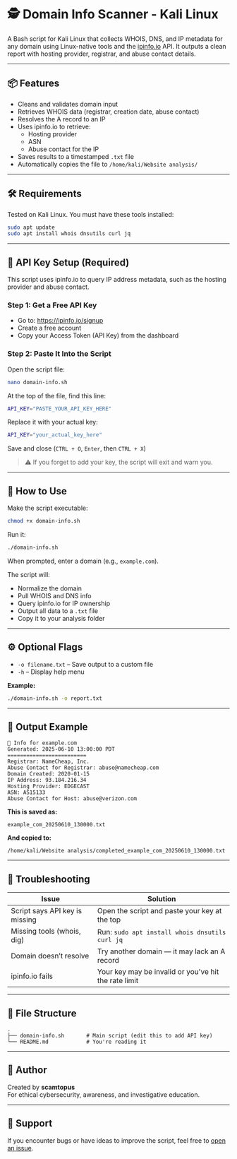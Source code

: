 # 🕵️ Domain Info Scanner - Kali Linux

A Bash script for Kali Linux that collects WHOIS, DNS, and IP metadata for any domain using Linux-native tools and the [ipinfo.io](https://ipinfo.io/) API. It outputs a clean report with hosting provider, registrar, and abuse contact details.

---

## 📦 Features

- Cleans and validates domain input
- Retrieves WHOIS data (registrar, creation date, abuse contact)
- Resolves the A record to an IP
- Uses ipinfo.io to retrieve:
  - Hosting provider
  - ASN
  - Abuse contact for the IP
- Saves results to a timestamped `.txt` file
- Automatically copies the file to `/home/kali/Website analysis/`

---

## 🛠️ Requirements

Tested on Kali Linux. You must have these tools installed:

```bash
sudo apt update
sudo apt install whois dnsutils curl jq
```

---

## 🔐 API Key Setup (Required)

This script uses ipinfo.io to query IP address metadata, such as the hosting provider and abuse contact.

### Step 1: Get a Free API Key

- Go to: https://ipinfo.io/signup  
- Create a free account  
- Copy your Access Token (API Key) from the dashboard  

### Step 2: Paste It Into the Script

Open the script file:

```bash
nano domain-info.sh
```

At the top of the file, find this line:

```bash
API_KEY="PASTE_YOUR_API_KEY_HERE"
```

Replace it with your actual key:

```bash
API_KEY="your_actual_key_here"
```

Save and close (`CTRL + O`, `Enter`, then `CTRL + X`)

> ⚠️ If you forget to add your key, the script will exit and warn you.

---

## 🚀 How to Use

Make the script executable:

```bash
chmod +x domain-info.sh
```

Run it:

```bash
./domain-info.sh
```

When prompted, enter a domain (e.g., `example.com`).

The script will:

- Normalize the domain
- Pull WHOIS and DNS info
- Query ipinfo.io for IP ownership
- Output all data to a `.txt` file
- Copy it to your analysis folder

---

## ⚙️ Optional Flags

- `-o filename.txt` – Save output to a custom file  
- `-h` – Display help menu

**Example:**

```bash
./domain-info.sh -o report.txt
```

---

## 📁 Output Example

```
📄 Info for example.com
Generated: 2025-06-10 13:00:00 PDT
=========================
Registrar: NameCheap, Inc.
Abuse Contact for Registrar: abuse@namecheap.com
Domain Created: 2020-01-15
IP Address: 93.184.216.34
Hosting Provider: EDGECAST
ASN: AS15133
Abuse Contact for Host: abuse@verizon.com
```

**This is saved as:**

```
example_com_20250610_130000.txt
```

**And copied to:**

```
/home/kali/Website analysis/completed_example_com_20250610_130000.txt
```

---

## 🧯 Troubleshooting

| Issue                         | Solution                                                    |
|------------------------------|-------------------------------------------------------------|
| Script says API key is missing | Open the script and paste your key at the top              |
| Missing tools (whois, dig)   | Run: `sudo apt install whois dnsutils curl jq`             |
| Domain doesn’t resolve       | Try another domain — it may lack an A record               |
| ipinfo.io fails              | Your key may be invalid or you've hit the rate limit       |

---

## 📂 File Structure

```
.
├── domain-info.sh       # Main script (edit this to add API key)
└── README.md            # You're reading it
```

---

## 🙋 Author

Created by **scamtopus**  
For ethical cybersecurity, awareness, and investigative education.

---

## 🙋 Support

If you encounter bugs or have ideas to improve the script, feel free to [open an issue](https://github.com/scamtopus/-Domain-Info-Scanner-Kali-Linux-/issues).

